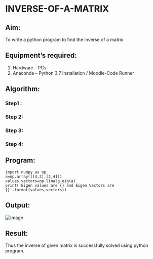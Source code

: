 # INVERSE-OF-A-MATRIX
## Aim:
To write a python program to find the inverse of a matrix
## Equipment’s required:
1. 	Hardware – PCs
2. 	Anaconda – Python 3.7 Installation / Moodle-Code Runner
## Algorithm:
### Step1 : 
### Step 2: 
### Step 3: 
### Step 4: 

## Program:
```
import numpy as np
a=np.array([[4,2],[2,4]])
values,vectors=np.linalg.eig(a)
print('Eigen values are {} and Eigen Vectors are {}'.format(values,vectors))
```
## Output:

![image](https://github.com/user-attachments/assets/f7f1b197-d240-45d5-866e-dbf63c2b9b7e)

## Result:
Thus the inverse of given matrix is successfully solved using python program.

